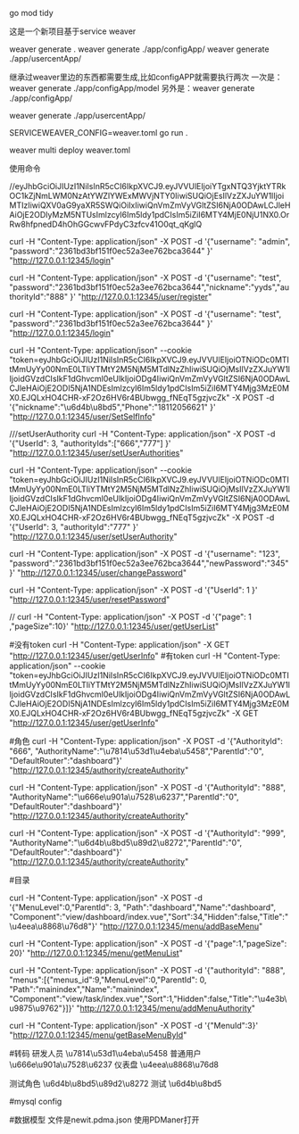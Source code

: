 go mod tidy

这是一个新项目基于service weaver

weaver generate .
weaver generate ./app/configApp/
weaver generate ./app/usercentApp/

继承过weaver里边的东西都需要生成,比如configAPP就需要执行两次
一次是：weaver generate ./app/configApp/model
另外是：weaver generate ./app/configApp/

weaver generate ./app/usercentApp/

SERVICEWEAVER_CONFIG=weaver.toml go run .

weaver multi deploy weaver.toml

使用命令

//eyJhbGciOiJIUzI1NiIsInR5cCI6IkpXVCJ9.eyJVVUlEIjoiYTgxNTQ3YjktYTRkOC1kZjNmLWM0NzAtYWZlYWExMWVjNTY0IiwiSUQiOjEsIlVzZXJuYW1lIjoiMTIzIiwiQXV0aG9yaXR5SWQiOiIxIiwiQnVmZmVyVGltZSI6NjA0ODAwLCJleHAiOjE2ODIyMzM5NTUsImlzcyI6Im5ldy1pdCIsIm5iZiI6MTY4MjE0NjU1NX0.OrRw8hfpnedD4hOhGGcwvFPdyC3zfcv41O0qt_qKglQ

curl -H "Content-Type: application/json" -X POST -d '{"username": "admin", "password":"2361bd3bf151f0ec52a3ee762bca3644" }' "http://127.0.0.1:12345/login"

curl -H "Content-Type: application/json" -X POST -d '{"username": "test", "password":"2361bd3bf151f0ec52a3ee762bca3644","nickname":"yyds","authorityId":"888" }' "http://127.0.0.1:12345/user/register"

curl -H "Content-Type: application/json" -X POST -d '{"username": "test", "password":"2361bd3bf151f0ec52a3ee762bca3644" }' "http://127.0.0.1:12345/login"

curl -H "Content-Type: application/json" --cookie "token=eyJhbGciOiJIUzI1NiIsInR5cCI6IkpXVCJ9.eyJVVUlEIjoiOTNiODc0MTItMmUyYy00NmE0LTliYTMtY2M5NjM5MTdlNzZhIiwiSUQiOjMsIlVzZXJuYW1lIjoidGVzdCIsIkF1dGhvcml0eUlkIjoiODg4IiwiQnVmZmVyVGltZSI6NjA0ODAwLCJleHAiOjE2ODI5NjA1NDEsImlzcyI6Im5ldy1pdCIsIm5iZiI6MTY4Mjg3MzE0MX0.EJQLxHO4CHR-xF2Oz6HV6r4BUbwgg_fNEqT5gzjvcZk" -X POST -d '{"nickname":"\u6d4b\u8bd5","Phone":"18112056621" }' "http://127.0.0.1:12345/user/SetSelfInfo"

///setUserAuthority
curl -H "Content-Type: application/json" -X POST -d '{"UserId": 3, "authorityIds":["666","777"] }' "http://127.0.0.1:12345/user/setUserAuthorities"

curl -H "Content-Type: application/json" --cookie "token=eyJhbGciOiJIUzI1NiIsInR5cCI6IkpXVCJ9.eyJVVUlEIjoiOTNiODc0MTItMmUyYy00NmE0LTliYTMtY2M5NjM5MTdlNzZhIiwiSUQiOjMsIlVzZXJuYW1lIjoidGVzdCIsIkF1dGhvcml0eUlkIjoiODg4IiwiQnVmZmVyVGltZSI6NjA0ODAwLCJleHAiOjE2ODI5NjA1NDEsImlzcyI6Im5ldy1pdCIsIm5iZiI6MTY4Mjg3MzE0MX0.EJQLxHO4CHR-xF2Oz6HV6r4BUbwgg_fNEqT5gzjvcZk" -X POST -d '{"UserId": 3, "authorityId":"777" }' "http://127.0.0.1:12345/user/setUserAuthority"

curl -H "Content-Type: application/json" -X POST -d '{"username": "123", "password":"2361bd3bf151f0ec52a3ee762bca3644","newPassword":"345" }' "http://127.0.0.1:12345/user/changePassword"




curl -H "Content-Type: application/json" -X POST -d '{"UserId": 1 }' "http://127.0.0.1:12345/user/resetPassword"

//
curl -H "Content-Type: application/json" -X POST -d '{"page": 1 ,"pageSize":10}' "http://127.0.0.1:12345/user/getUserList"


#没有token
curl -H "Content-Type: application/json" -X GET "http://127.0.0.1:12345/user/getUserInfo"
#有token
curl -H "Content-Type: application/json" --cookie "token=eyJhbGciOiJIUzI1NiIsInR5cCI6IkpXVCJ9.eyJVVUlEIjoiOTNiODc0MTItMmUyYy00NmE0LTliYTMtY2M5NjM5MTdlNzZhIiwiSUQiOjMsIlVzZXJuYW1lIjoidGVzdCIsIkF1dGhvcml0eUlkIjoiODg4IiwiQnVmZmVyVGltZSI6NjA0ODAwLCJleHAiOjE2ODI5NjA1NDEsImlzcyI6Im5ldy1pdCIsIm5iZiI6MTY4Mjg3MzE0MX0.EJQLxHO4CHR-xF2Oz6HV6r4BUbwgg_fNEqT5gzjvcZk" -X GET "http://127.0.0.1:12345/user/getUserInfo"

#角色
curl -H "Content-Type: application/json" -X POST  -d '{"AuthorityId": "666", "AuthorityName":"\u7814\u53d1\u4eba\u5458","ParentId":"0", "DefaultRouter":"dashboard"}' "http://127.0.0.1:12345/authority/createAuthority"

curl -H "Content-Type: application/json" -X POST  -d '{"AuthorityId": "888", "AuthorityName":"\u666e\u901a\u7528\u6237","ParentId":"0", "DefaultRouter":"dashboard"}' "http://127.0.0.1:12345/authority/createAuthority"

curl -H "Content-Type: application/json" -X POST  -d '{"AuthorityId": "999", "AuthorityName":"\u6d4b\u8bd5\u89d2\u8272","ParentId":"0", "DefaultRouter":"dashboard"}' "http://127.0.0.1:12345/authority/createAuthority"

#目录                                                  

curl -H "Content-Type: application/json" -X POST  -d '{"MenuLevel":0,"ParentId": 3, "Path":"dashboard","Name":"dashboard", "Component":"view/dashboard/index.vue","Sort":34,"Hidden":false,"Title":"\u4eea\u8868\u76d8"}' "http://127.0.0.1:12345/menu/addBaseMenu"


curl -H "Content-Type: application/json" -X POST  -d '{"page":1,"pageSize": 20}' "http://127.0.0.1:12345/menu/getMenuList"


curl -H "Content-Type: application/json" -X POST  -d '{"authorityId": "888", "menus":[{"menus_id":9,"MenuLevel":0,"ParentId": 0, "Path":"mainindex","Name":"mainindex", "Component":"view/task/index.vue","Sort":1,"Hidden":false,"Title":"\u4e3b\u9875\u9762"}]}' "http://127.0.0.1:12345/menu/addMenuAuthority"


curl -H "Content-Type: application/json" -X POST  -d '{"MenuId":3}' "http://127.0.0.1:12345/menu/getBaseMenuById"



#转码
研发人员 \u7814\u53d1\u4eba\u5458
普通用户 \u666e\u901a\u7528\u6237
仪表盘 \u4eea\u8868\u76d8

测试角色 \u6d4b\u8bd5\u89d2\u8272
测试 \u6d4b\u8bd5

#mysql config

#数据模型
文件是newit.pdma.json
使用PDManer打开

